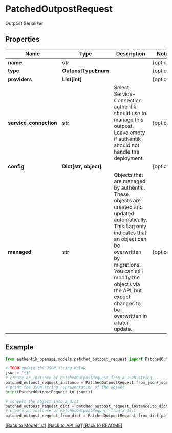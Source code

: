 # PatchedOutpostRequest

Outpost Serializer

## Properties

Name | Type | Description | Notes
------------ | ------------- | ------------- | -------------
**name** | **str** |  | [optional] 
**type** | [**OutpostTypeEnum**](OutpostTypeEnum.md) |  | [optional] 
**providers** | **List[int]** |  | [optional] 
**service_connection** | **str** | Select Service-Connection authentik should use to manage this outpost. Leave empty if authentik should not handle the deployment. | [optional] 
**config** | **Dict[str, object]** |  | [optional] 
**managed** | **str** | Objects that are managed by authentik. These objects are created and updated automatically. This flag only indicates that an object can be overwritten by migrations. You can still modify the objects via the API, but expect changes to be overwritten in a later update. | [optional] 

## Example

```python
from authentik_openapi.models.patched_outpost_request import PatchedOutpostRequest

# TODO update the JSON string below
json = "{}"
# create an instance of PatchedOutpostRequest from a JSON string
patched_outpost_request_instance = PatchedOutpostRequest.from_json(json)
# print the JSON string representation of the object
print(PatchedOutpostRequest.to_json())

# convert the object into a dict
patched_outpost_request_dict = patched_outpost_request_instance.to_dict()
# create an instance of PatchedOutpostRequest from a dict
patched_outpost_request_from_dict = PatchedOutpostRequest.from_dict(patched_outpost_request_dict)
```
[[Back to Model list]](../README.md#documentation-for-models) [[Back to API list]](../README.md#documentation-for-api-endpoints) [[Back to README]](../README.md)


